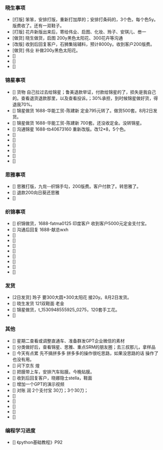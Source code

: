 ### 晓生事项
- [打版] 笨笨，安排打版，重新打加厚的；安排打条码的，3个色，每个色5y。版费收了。还有一双鞋子。
- [打版] 花卉新版出来后，寄给伟业、启图、化妆、玲子、安琪儿、叁一
- [做货] 晓生做货，启图 200y黑色太阳花、300花卉等沟通
- [改版] 收到后回复客户，石狮集铭辅料，预计8000y。收到客户200版费。
- [做货] 伟业 补做200y黑色太阳花。
- [] 
- [] 
- []


### 锦星事项
- [] 货物 自己拉过去给锦星；鲁美退款举证，付款给锦星的了，损失是我自己的。查看退货退款那里，以及查看投诉。；30%承担，到时候锦星做好货，得退我70%。
- [] 锦星做货 1688-华能工贸-陈建新 定金795元转了。做货500套。8月2日发货。
- [] 锦星做货 1688-华能工贸-陈建新 700套。还没收定金。没转锦星。
- [] 沟通锦星 1688-tb40673160 重新改版。改12*8，5个色。
- [] 
- []
- [] 
- []
- [] 
- []


### 思雅事项
- [] 思雅打版，九佐--织锦手勾，200版费。客户付款了。转思雅了。
- [] 退款200向日葵还思雅
- [] 


### 织锦事项
- [] 织锦做货，1688-fatma0125 印度客户 收到客户5000元定金支付宝。
- [] 沟通后回复 1688-献总wxh
- [] 
- []
- [] 
- []
- [] 
- []
- [] 
- []


### 发货
- [2日发货] 玲子 要300大圆+300太阳花 接20y。8月2日发货。
- [] 晓生发货 121双鞋面 老金
- [] 锦星做货，t_1530948555925_0275，120套手工花。
- []


### 其他
- [] 星期二查看或调整直通车、准备群发GPT企业微信的素材
- [] 分类做好后，查看锦星、思雅、重点SRM的朋友圈；去三叔那儿，拿样品
- [] 今天有点累 先不搞拼多多 拼多多的操作很吃思路，如果没思路的话 操作了也没有用。
- [] 问下京东 煌
- [] 把膜带上车，安排汽车贴膜。今晚贴膜。
- [] 收到后回复客户，晓娜隐士stella，鞋面
- [] 增加一个GPT的演示视频
- [] 对账 润 2个支付宝 30刀；3个30刀；
- []
- []
- []
- []
- []

### 编程学习进度
- [] 《python基础教程》P92

